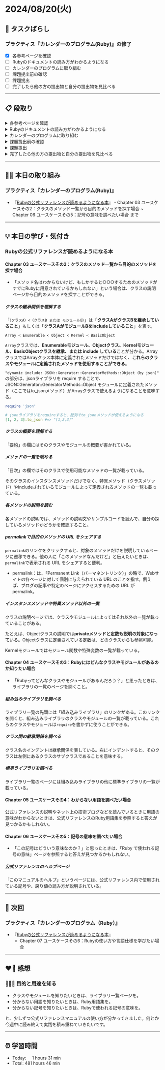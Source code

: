 # 2024/08/20(火)
## 🧩 タスクばらし
### プラクティス『カレンダーのプログラム(Ruby)』の修了
- [x] 各参考ページを確認
- [ ] Rubyのドキュメントの読み方がわかるようになる
- [ ] カレンダーのプログラムに取り組む
- [ ] 課題提出前の確認
- [ ] 課題提出
- [ ] 完了したら他の方の提出物と自分の提出物を見比べる

---

## 📋 段取り
<details><summary>各参考ページを確認</summary>

- [x] [class Enumerator](https://docs.ruby-lang.org/ja/latest/class/Enumerator.html)
- [x] [library optparse](https://docs.ruby-lang.org/ja/latest/library/optparse.html)
- [x] [class Date](https://docs.ruby-lang.org/ja/latest/class/Date.html)
- [x] [rubyでコマンドを作る](https://bootcamp.fjord.jp/articles/40)
- [x] [コマンドライン引数・オプションの処理](https://bootcamp.fjord.jp/pages/251)
- [x] [プログラミングでよく使う英単語のまとめ【随時更新】 - Qiita](https://qiita.com/Ted-HM/items/7dde25dcffae4cdc7923)
- [x] [プログラミング初心者は変数名やメソッド名を略さない方がいいよ、という話 - give IT a try](https://blog.jnito.com/entry/2020/10/20/092724)
</details>


<details><summary>Rubyのドキュメントの読み方がわかるようになる</summary>

- [x] 『[Ruby公式リファレンスの読み方](https://www.youtube.com/watch?v=5lvECnh_PCg)』
- [ ] 『[Rubyの公式リファレンスが読めるようになる本](https://zenn.dev/jnchito/books/how-to-read-ruby-reference)』
   - [x] Chapter 01 はじめに
   - [x] Chapter 02 ユースケースその1：ググって公式リファレンスにたどり着いた場合
   - [x] Chapter 03 ユースケースその2：クラスのメソッド一覧から目的のメソッドを探す場合
   - [x] Chapter 04 ユースケースその3：Rubyにはどんなクラスやモジュールがあるのか知りたい場合
   - [x] Chapter 05 ユースケースその4：わからない用語を調べたい場合
   - [x] Chapter 06 ユースケースその5：記号の意味を調べたい場合
   - [ ] Chapter 07 ユースケースその6：Rubyの使い方や言語仕様を学びたい場合
   - [ ] Chapter 08 ユースケースその7：公式リファレンスを横断的に検索したい場合
   - [ ] Chapter 09 付録：Ruby on Railsの公式リファレンスについて
</details>


<details><summary>カレンダーのプログラムに取り組む</summary>

- [ ] カレンダーのプログラムを書く

**※ 分からない箇所が出てきたときは、以下のヒントを適宜参考にすること**
- [library optparse](https://docs.ruby-lang.org/ja/latest/library/optparse.html)
- [Date class](https://docs.ruby-lang.org/ja/latest/class/Date.html)
- [カレンダー課題のQ&A](https://bootcamp.fjord.jp/questions/tags/%E3%82%AB%E3%83%AC%E3%83%B3%E3%83%80%E3%83%BC?all=true)
- [【新人プログラマ応援】開発タスクをアサインされたらどういう手順で進めるべきか - Qiita](https://qiita.com/jnchito/items/017487cd882091494298)
- [セルフマネジメントの必須スキル「タスクばらし」そのポイント | Social Change!](https://kuranuki.sonicgarden.jp/archives/21981)
- [プログラミング初心者歓迎！「エラーが出ました。どうすればいいですか？」から卒業するための基本と極意（解説動画付き）](https://qiita.com/jnchito/items/056325421b7e36f02335)
- [🤔 わからないことをメンターや他の受講生に質問をする方法](https://bootcamp.fjord.jp/pages/use_the_question_room) 
</details>


<details><summary>課題提出前の確認</summary>

- [ ] [RubyTips - komagataのブログ](https://docs.komagata.org/tags/rubytips/)
- [ ] [初心者がRailsプロジェクトへの初PRする前に見るチェックリスト - komagataのブログ](https://docs.komagata.org/5676)
- [ ] [GitHubでコードを提出するときに気をつけること](https://bootcamp.fjord.jp/pages/info-for-github)
- [ ] [プログラミング初心者はgit commitする前に必ずdiffを自分でレビューするクセを付けよう](https://bootcamp.fjord.jp/pages/322)
- [ ] [プルリクエスト形式で提出物を出す際の「これはやっちゃダメ」リスト](https://bootcamp.fjord.jp/pages/317)
</details>


<details><summary>課題提出</summary>

- [ ] Pull Request としてアップする
- [ ] URL と Terminal での実行結果を提出
</details>


<details><summary>完了したら他の方の提出物と自分の提出物を見比べる</summary>

- [ ] 他の方の提出物と自分の提出物を見比べる
</details>

---

## ✍🏻 本日の取り組み
### プラクティス『カレンダーのプログラム(Ruby)』
- 『[Rubyの公式リファレンスが読めるようになる本](https://zenn.dev/jnchito/books/how-to-read-ruby-reference)』
      - Chapter 03 ユースケースその2：クラスのメソッド一覧から目的のメソッドを探す場合 ~ Chapter 06 ユースケースその5：記号の意味を調べたい場合 まで

---

## 💡 本日の学び・気付き
### Rubyの公式リファレンスが読めるようになる本
#### Chapter 03 ユースケースその2：クラスのメソッド一覧から目的のメソッドを探す場合
- 「メソッド名はわからないけど、もしかすると○○○するためのメソッドがすでにRubyに用意されているかもしれない」という場合は、クラスの説明ページから目的のメソッドを探すことができる。
##### クラスの継承関係を理解する
「`（クラスA）<（クラスB または モジュールB）`」は「**クラスAがクラスBを継承していること**」もしくは「**クラスAがモジュールBをincludeしていること**」を表す。

`Array < Enumerable < Object < Kernel < BasicObject`

`Array`クラスでは、**Enumerableモジュール、Objectクラス、Kernelモジュール、BasicObjectクラスを継承、または include している**ことが分かる。ArrayクラスではArrayクラス本体に定義されたメソッドだけではなく、**これらのクラスやモジュールに定義されたメソッドを使用することができる**。

`"dynamic include: JSON::Generator::GeneratorMethods::Object (by json)"` の部分は、jsonライブラリを require することで、JSON::Generator::GeneratorMethods::Object モジュールに定義されたメソッド（ここではto_jsonメソッド）がArrayクラスで使えるようになることを意味する。
```ruby
require 'json'

# jsonライブラリをrequireすると、配列でto_jsonメソッドが使えるようになる
[1, 2, 3].to_json #=> "[1,2,3]"
```

##### クラスの概要を理解する
「要約」の欄にはそのクラスやモジュールの概要が書かれている。

##### メソッドの一覧を眺める
「目次」の欄ではそのクラスで使用可能なメソッドの一覧が載っている。

そのクラスのインスタンスメソッドだけでなく、特異メソッド（クラスメソッド）やincludeされているモジュールによって定義されるメソッドの一覧も載っている。

##### 各メソッドの説明を読む
各メソッドの説明では、メソッドの説明文やサンプルコードを読んで、自分の探しているメソッドかどうかを確認すること。

##### permalinkで目的のメソッドの URL をシェアする
`permalink`のリンクをクリックすると、対象のメソッドだけを説明しているページに遷移できる。他の人に「このメソッドなんだけど」と伝えたいときは、`permalink`で表示される URL をシェアすると便利。

- permalink：は、「Permanent Link（パーマネントリンク）」の略で、Webサイトの各ページに対して個別に与えられている URL のことを指す。例えば、ブログの記事や特定のページにアクセスするための URL が permalink。

##### インスタンスメソッドや特異メソッド以外の一覧
クラスの説明ページでは、クラスやモジュールによってはそれ以外の一覧が載っていることがある。

たとえば、Objectクラスの説明では**privateメソッドと定数も説明の対象になって**いる。Objectクラスに定義されている定数は、どのクラスからも参照可能。

Kernelモジュールではモジュール関数や特殊変数の一覧が載っている。

#### Chapter 04 ユースケースその3：Rubyにはどんなクラスやモジュールがあるのか知りたい場合
- 「Rubyってどんなクラスやモジュールがあるんだろう？」と思ったときは、ライブラリの一覧のページを開くこと。

##### 組み込みライブラリを調べる
ライブラリ一覧の先頭には「組み込みライブラリ」のリンクがある。このリンクを開くと、組み込みライブラリのクラスやモジュールの一覧が載っている。これらのクラスやモジュールは`require`を書かずに使うことができる。

##### クラス間の継承関係を調べる
クラス名のインデントは継承関係を表している。右にインデントすると、そのクラスは左側にあるクラスのサブクラスであることを意味する。

##### 標準ライブラリを調べる
ライブラリ一覧のページには組み込みライブラリの他に標準ライブラリの一覧が載っている。

#### Chapter 05 ユースケースその4：わからない用語を調べたい場合
公式リファレンスの説明やネット上の技術ブログなどを読んでいるときに用語の意味がわからないときは、公式リファレンスのRuby用語集を参照すると答えが見つかるかもしれない。

####  Chapter 06 ユースケースその5：記号の意味を調べたい場合
- 「この記号はどういう意味なのか？」と思ったときは、「Ruby で使われる記号の意味」ページを参照すると答えが見つかるかもしれない。

##### 公式リファレンスのヘルプページ
「このマニュアルのヘルプ」というページには、公式リファレンス内で使用されている記号や、戻り値の読み方が説明されている。

---

## 📍 次回
### プラクティス『カレンダーのプログラム（Ruby）』
- 『[Rubyの公式リファレンスが読めるようになる本](https://zenn.dev/jnchito/books/how-to-read-ruby-reference)』
   - Chapter 07 ユースケースその6：Rubyの使い方や言語仕様を学びたい場合

---

## ❤️‍🔥 感想
### ✍🏻📖 目的と用途を知る
- クラスやモジュールを知りたいときは、ライブラリ一覧ページを。
- 分からない用語を知りたいときは、Ruby用語集を。
- 分からない記号を知りたいときは、Rubyで使われる記号の意味を。

と、少しずつ公式リファレンスマニュアルの使い方が分かってきました。何とか今週中に読み終えて実践を積み重ねていきたいです。

---

## ⏰ 学習時間
- Today:&nbsp;&nbsp;&nbsp;&nbsp; 1 hours 31 min
- Total: 481 hours 46 min
